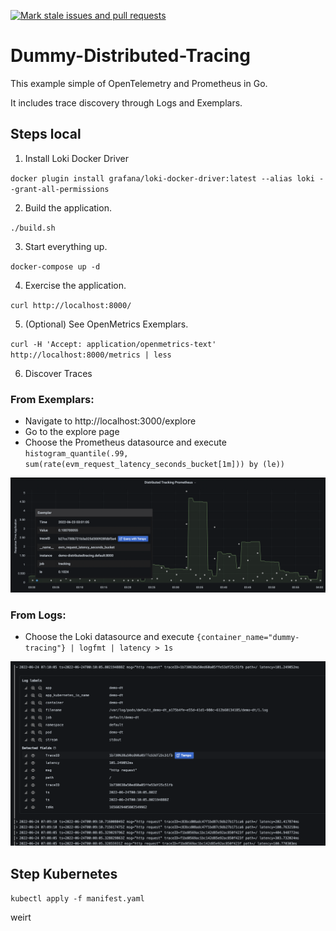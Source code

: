 [![Mark stale issues and pull requests](https://github.com/fajarhide/dummy-tracing/actions/workflows/stale.yml/badge.svg)](https://github.com/fajarhide/dummy-tracing/actions/workflows/stale.yml)

# Dummy-Distributed-Tracing
This example simple of OpenTelemetry and Prometheus in Go.  

It includes trace discovery through Logs and Exemplars.

## Steps local

1. Install Loki Docker Driver

`docker plugin install grafana/loki-docker-driver:latest --alias loki --grant-all-permissions`

2. Build the application.

`./build.sh`

3. Start everything up.

`docker-compose up -d`

4. Exercise the application.

`curl http://localhost:8000/`

5. (Optional) See OpenMetrics Exemplars.

`curl -H 'Accept: application/openmetrics-text' http://localhost:8000/metrics | less`

6. Discover Traces

### From Exemplars:

- Navigate to http://localhost:3000/explore
- Go to the explore page
- Choose the Prometheus datasource and execute `histogram_quantile(.99, sum(rate(evm_request_latency_seconds_bucket[1m])) by (le))`

![Exemplars](./img/prometheus.png)

### From Logs:

- Choose the Loki datasource and execute `{container_name="dummy-tracing"} | logfmt | latency > 1s`

![Loki Derived Fields](./img/loki.png)

## Step Kubernetes

`kubectl apply -f manifest.yaml`

weirt
